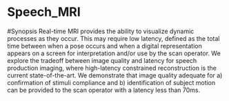 # Speech_MRI
#Synopsis
Real-time MRI provides the ability to visualize dynamic processes as they occur. This may require low latency, defined as the total time between when a pose occurs and when a digital representation appears on a screen for interpretation and/or use by the scan operator. We explore the tradeoff between image quality and latency for speech production imaging, where high-latency constrained reconstruction is the current state-of-the-art. We demonstrate that image quality adequate for a) confirmation of stimuli compliance and b) identification of subject motion can be provided to the scan operator with a latency less than 70ms.

